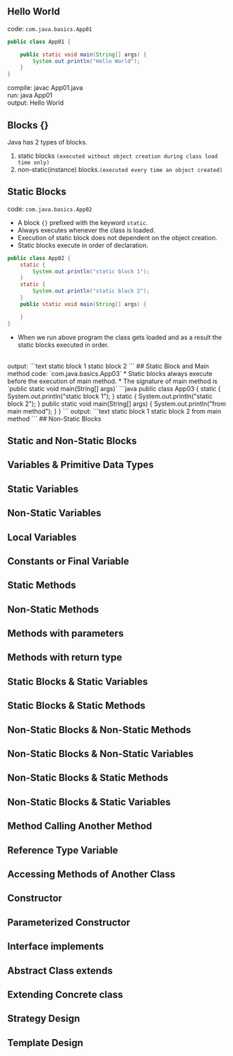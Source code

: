 ## Hello World 
code: `com.java.basics.App01`
```java
public class App01 {

    public static void main(String[] args) {
        System.out.println("Hello World");
    }
}
```
compile: javac App01.java
<br/>
run: java App01
<br/>
output: Hello World
## Blocks {}
Java has 2 types of blocks.
1. static blocks `(executed without object creation during class load time only)`
2. non-static(instance) blocks.`(executed every time an object created)`
## Static Blocks
code: `com.java.basics.App02`
* A block `{}` prefixed with the keyword `static`.
* Always executes whenever the class is loaded. 
* Execution of static block does not dependent on the object creation.
* Static blocks execute in order of declaration.
```java
public class App02 {
    static {
        System.out.println("static block 1");
    }
    static {
        System.out.println("static block 2");
    }
    public static void main(String[] args) {

    }
}
```
* When we run above program the class gets loaded and as a result the static blocks executed in order.
<br/>
output:
```text
static block 1
static block 2
```
## Static Block and Main method
code: `com.java.basics.App03`
* Static blocks always execute before the execution of main method. 
* The signature of main method is `public static void main(String[] args)`
```java
public class App03 {
    static {
        System.out.println("static block 1");
    }
    static {
        System.out.println("static block 2");
    }
    public static void main(String[] args) {
        System.out.println("from main method");
    }
}
```
output:
```text
static block 1
static block 2
from main method
```
## Non-Static Blocks

## Static and Non-Static Blocks

## Variables & Primitive Data Types

## Static Variables

## Non-Static Variables

## Local Variables

## Constants or Final Variable

## Static Methods

## Non-Static Methods

## Methods with parameters

## Methods with return type

## Static Blocks & Static Variables

## Static Blocks & Static Methods

## Non-Static Blocks & Non-Static Methods

## Non-Static Blocks & Non-Static Variables

## Non-Static Blocks & Static Methods

## Non-Static Blocks & Static Variables

## Method Calling Another Method

## Reference Type Variable

## Accessing Methods of Another Class

## Constructor

## Parameterized Constructor

## Interface implements

## Abstract Class extends

## Extending Concrete class

## Strategy Design

## Template Design

